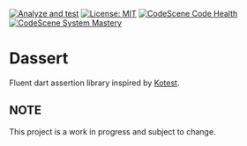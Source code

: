 [![Analyze and test](https://github.com/greyhairredbear/dassert/actions/workflows/analyze-and-test.yml/badge.svg)](https://github.com/greyhairredbear/dassert/actions/workflows/analyze-and-test.yml)
[![License: MIT](https://img.shields.io/badge/License-MIT-yellow.svg)](https://opensource.org/licenses/MIT)
[![CodeScene Code Health](https://codescene.io/projects/16094/status-badges/code-health)](https://codescene.io/projects/16094)
[![CodeScene System Mastery](https://codescene.io/projects/16094/status-badges/system-mastery)](https://codescene.io/projects/16094)

# Dassert
Fluent dart assertion library inspired
by [Kotest](https://kotest.io/docs/assertions/core-matchers.html). 

## NOTE
This project is a work in progress and subject to change. 
